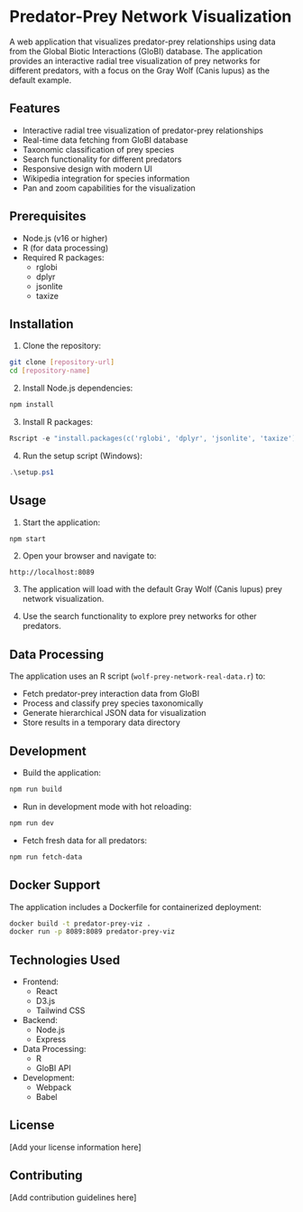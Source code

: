 # Predator-Prey Network Visualization

A web application that visualizes predator-prey relationships using data from the Global Biotic Interactions (GloBI) database. The application provides an interactive radial tree visualization of prey networks for different predators, with a focus on the Gray Wolf (Canis lupus) as the default example.

## Features

- Interactive radial tree visualization of predator-prey relationships
- Real-time data fetching from GloBI database
- Taxonomic classification of prey species
- Search functionality for different predators
- Responsive design with modern UI
- Wikipedia integration for species information
- Pan and zoom capabilities for the visualization

## Prerequisites

- Node.js (v16 or higher)
- R (for data processing)
- Required R packages:
  - rglobi
  - dplyr
  - jsonlite
  - taxize

## Installation

1. Clone the repository:
```bash
git clone [repository-url]
cd [repository-name]
```

2. Install Node.js dependencies:
```bash
npm install
```

3. Install R packages:
```R
Rscript -e "install.packages(c('rglobi', 'dplyr', 'jsonlite', 'taxize'), repos='https://cloud.r-project.org/')"
```

4. Run the setup script (Windows):
```powershell
.\setup.ps1
```

## Usage

1. Start the application:
```bash
npm start
```

2. Open your browser and navigate to:
```
http://localhost:8089
```

3. The application will load with the default Gray Wolf (Canis lupus) prey network visualization.

4. Use the search functionality to explore prey networks for other predators.

## Data Processing

The application uses an R script (`wolf-prey-network-real-data.r`) to:
- Fetch predator-prey interaction data from GloBI
- Process and classify prey species taxonomically
- Generate hierarchical JSON data for visualization
- Store results in a temporary data directory

## Development

- Build the application:
```bash
npm run build
```

- Run in development mode with hot reloading:
```bash
npm run dev
```

- Fetch fresh data for all predators:
```bash
npm run fetch-data
```

## Docker Support

The application includes a Dockerfile for containerized deployment:

```bash
docker build -t predator-prey-viz .
docker run -p 8089:8089 predator-prey-viz
```

## Technologies Used

- Frontend:
  - React
  - D3.js
  - Tailwind CSS
- Backend:
  - Node.js
  - Express
- Data Processing:
  - R
  - GloBI API
- Development:
  - Webpack
  - Babel

## License

[Add your license information here]

## Contributing

[Add contribution guidelines here] 